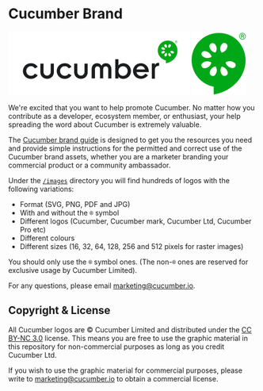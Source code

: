 # Cucumber Brand

![cucumber-black](images/png/tm/cucumber-black/cucumber-black-128.png)
![cucumber-mark-green](images/png/tm/cucumber-mark-green/cucumber-mark-green-128.png)

We're excited that you want to help promote Cucumber. No matter how you contribute as a developer,
ecosystem member, or enthusiast, your help spreading the word about Cucumber is extremely valuable.

The [Cucumber brand guide](https://github.com/cucumber-ltd/brand/blob/master/Cucumber_Brand_V1.0.pdf)
is designed to get you the resources you need and provide simple instructions for the
permitted and correct use of the Cucumber brand assets, whether you are a marketer branding your
commercial product or a community ambassador.

Under the [`/images`](https://github.com/cucumber-ltd/brand/tree/master/images)
directory you will find hundreds of logos with the following variations:

* Format (SVG, PNG, PDF and JPG)
* With and without the `®` symbol
* Different logos (Cucumber, Cucumber mark, Cucumber Ltd, Cucumber Pro etc)
* Different colours
* Different sizes (16, 32, 64, 128, 256 and 512 pixels for raster images)

You should only use the `®` symbol ones. (The non-`®` ones are reserved for
exclusive usage by Cucumber Limited).

For any questions, please email marketing@cucumber.io.

## Copyright & License

All Cucumber logos are © Cucumber Limited and distributed under the
[CC BY-NC 3.0](https://creativecommons.org/licenses/by-nc/3.0/) license.
This means you are free to use the graphic material in this repository for non-commercial
purposes as long as you credit Cucumber Ltd.

If you wish to use the graphic material for commercial purposes, please write to marketing@cucumber.io
to obtain a commercial license.
